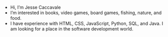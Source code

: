 - Hi, I’m Jesse Caccavale
- I’m interested in books, video games, board games, fishing, nature, and food.
- I have experience with HTML, CSS, JavaScript, Python, SQL, and Java. I am looking for a place in the software development world. 



<!---
cptreck/cptreck is a ✨ special ✨ repository because its `README.md` (this file) appears on your GitHub profile.
You can click the Preview link to take a look at your changes.
--->
